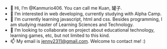 - 👋 Hi, I’m @Kanmurio406. You can call me Kuan, 罐子.
- 👀 I’m interested in web developing, currently studying with Alpha Camp.
- 🌱 I’m currently learning javascript, html and css. Besides programming, I am studying master of Learning Sciences and Technology.
- 💞️ I’m looking to collaborate on project about educational technology, learning games, etc, but not limited to this kind.
- 📫 My email is jenny2311@gmail.com. Welcome to contact me! :)

<!---
Kanmurio406/Kanmurio406 is a ✨ special ✨ repository because its `README.md` (this file) appears on your GitHub profile.
You can click the Preview link to take a look at your changes.
--->
